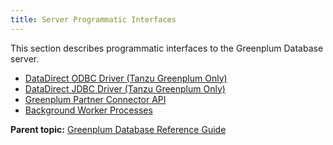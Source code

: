 ```yaml
---
title: Server Programmatic Interfaces 
---
```


This section describes programmatic interfaces to the Greenplum Database server.

-   [DataDirect ODBC Driver (Tanzu Greenplum Only)](/vmware/datadirect/datadirect_ODBC_71.html)
-   [DataDirect JDBC Driver (Tanzu Greenplum Only)](/vmware/datadirect/datadirect_jdbc.html)
-   [Greenplum Partner Connector API](gppc.html)
-   [Background Worker Processes](bgworker.html)

**Parent topic:** [Greenplum Database Reference Guide](../ref_guide.html)

